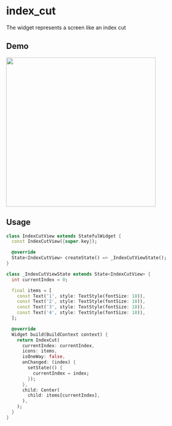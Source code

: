 <!--
This README describes the package. If you publish this package to pub.dev,
this README's contents appear on the landing page for your package.

For information about how to write a good package README, see the guide for
[writing package pages](https://dart.dev/guides/libraries/writing-package-pages).

For general information about developing packages, see the Dart guide for
[creating packages](https://dart.dev/guides/libraries/create-library-packages)
and the Flutter guide for
[developing packages and plugins](https://flutter.dev/developing-packages).
-->

# index_cut
The widget represents a screen like an index cut

## Demo
<img src="https://github.com/Shoryu-Y/index_cut/assets/44453803/1fd28f30-7c38-4968-b58f-adee359d531a" width="400">

## Usage

```dart
class IndexCutView extends StatefulWidget {
  const IndexCutView({super.key});

  @override
  State<IndexCutView> createState() => _IndexCutViewState();
}

class _IndexCutViewState extends State<IndexCutView> {
  int currentIndex = 0;

  final items = [
    const Text('1', style: TextStyle(fontSize: 18)),
    const Text('2', style: TextStyle(fontSize: 18)),
    const Text('3', style: TextStyle(fontSize: 18)),
    const Text('4', style: TextStyle(fontSize: 18)),
  ];

  @override
  Widget build(BuildContext context) {
    return IndexCut(
      currentIndex: currentIndex,
      icons: items,
      isOneWay: false,
      onChanged: (index) {
        setState(() {
          currentIndex = index;
        });
      },
      child: Center(
        child: items[currentIndex],
      ),
    );
  }
}
```
